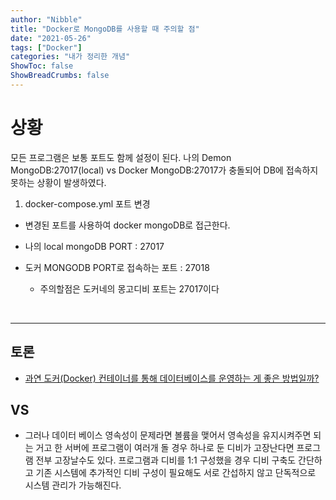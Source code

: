 ```yaml
---
author: "Nibble"
title: "Docker로 MongoDB를 사용할 때 주의할 점"
date: "2021-05-26"
tags: ["Docker"]
categories: "내가 정리한 개념"
ShowToc: false
ShowBreadCrumbs: false
---
```


# 상황
모든 프로그램은 보통 포트도 함께 설정이 된다. 나의 Demon MongoDB:27017(local) vs Docker MongoDB:27017가 충돌되어 DB에 접속하지 못하는 상황이 발생하였다.


1. docker-compose.yml 포트 변경
- 변경된 포트를 사용하여 docker mongoDB로 접근한다.
- 나의 local mongoDB PORT : 27017
- 도커 MONGODB PORT로 접속하는 포트 : 27018
  
  - 주의할점은 도커네의 몽고디비 포트는 27017이다
        
<br />

---
## 토론
- [과연 도커(Docker) 컨테이너를 통해 데이터베이스를 운영하는 게 좋은 방법일까?](https://this-programmer.tistory.com/entry/%EA%B3%BC%EC%97%B0-%EB%8F%84%EC%BB%A4Docker-%EC%BB%A8%ED%85%8C%EC%9D%B4%EB%84%88%EB%A5%BC-%ED%86%B5%ED%95%B4-%EB%8D%B0%EC%9D%B4%ED%84%B0%EB%B2%A0%EC%9D%B4%EC%8A%A4%EB%A5%BC-%EC%9A%B4%EC%98%81%ED%95%98%EB%8A%94-%EA%B2%8C-%EC%A2%8B%EC%9D%80-%EB%B0%A9%EB%B2%95%EC%9D%BC%EA%B9%8C)

## VS

- 그러나 데이터 베이스 영속성이 문제라면 볼륨을 맺어서 영속성을 유지시켜주면 되는 거고 한 서버에 프로그램이 여러개 돌 경우 하나로 둔 디비가 고장난다면 프로그램 전부 고장날수도 있다. 프로그램과 디비를 1:1 구성했을 경우 디비 구축도 간단하고 기존 시스템에 추가적인 디비 구성이 필요해도 서로 간섭하지 않고 단독적으로 시스템 관리가 가능해진다.